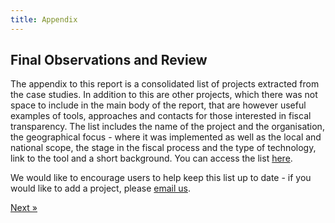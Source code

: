 ```yaml
---
title: Appendix
---
```



## Final Observations and Review

The appendix to this report is a consolidated list of projects extracted from the case studies. In addition to this are  other projects, which there was not space to include in the main body of the report, that are however useful examples of tools, approaches and contacts for those interested in fiscal transparency. The list includes the name of the project and the organisation, the geographical focus - where it was implemented as well as the local and national scope, the stage in the fiscal process and the type of technology, link to the tool and a short background. You can access the list [here](http://bit.ly/TTAPF-projects).

We would like to encourage users to help keep this list up to date - if you would like to add a project, please [email us](mailto:gift-report@okfn.org).

<div class="pull-right"><a class="btn btn-default btn-mini" href="../bibliography/">Next &raquo;</a></div>
